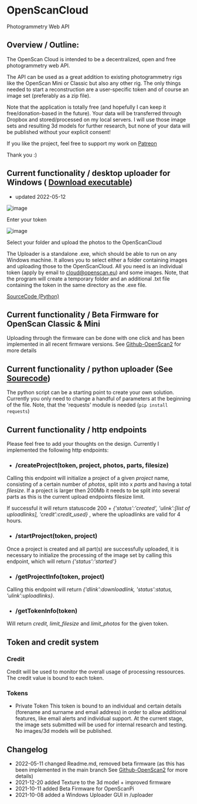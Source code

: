 # OpenScanCloud
Photogrammetry Web API

## Overview / Outline:
The OpenScan Cloud is intended to be a decentralized, open and free photogrammetry web API. 

The API can be used as a great addition to existing photogrammetry rigs like the OpenScan Mini or Classic but also any other rig. The only things needed to start a reconstruction are a user-specific token and of course an image set (preferably as a zip file).

Note that the application is totally free (and hopefully I can keep it free/donation-based in the future). Your data will be transferred through Dropbox and stored/processed on my local servers. I will use those image sets and resulting 3d models for further research, but none of your data will be published without your explicit consent!

If you like the project, feel free to support my work on [Patreon](https://www.patreon.com/bePatron?u=51974655)

Thank you :)

## Current functionality / desktop uploader for Windows ( [Download executable](https://github.com/OpenScanEu/OpenScanCloud/raw/main/uploader/WindowsUploader.exe))

* updated 2022-05-12 

![image](https://user-images.githubusercontent.com/57842400/168089502-314cec43-0555-49e3-9043-06a5b5068906.png)

Enter your token

![image](https://user-images.githubusercontent.com/57842400/168090093-0900defb-6f92-4978-b2ba-e4946e7882d5.png)

Select your folder and upload the photos to the OpenScanCloud


The Uploader is a standalone .exe, which should be able to run on any Windows machine. It allows you to select either a folder containing images and uploading those to the OpenScanCloud. All you need is an individual token (apply by email to cloud@openscan.eu) and some images. Note, that the program will create a temporary folder and an additional .txt file containing the token in the same directory as the .exe file.

[SourceCode (Python)](https://github.com/OpenScanEu/OpenScanCloud/raw/main/uploader/WindowsUploader.py)

## Current functionality / Beta Firmware for OpenScan Classic & Mini
Uploading through the firmware can be done with one click and has been implemented in all recent firmware versions.
See [Github-OpenScan2](https://github.com/OpenScanEu/OpenScan2/) for more details

## Current functionality / python uploader (See [Sourecode](https://github.com/OpenScanEu/OpenScanCloud/blob/main/uploader/uploader.py))
The python script can be a starting point to create your own solution. Currently you only need to change a handful of parameters at the beginning of the file. Note, that the 'requests' module is needed (```pip install requests```)

## Current functionality / http endpoints
Please feel free to add your thoughts on the design. Currently I implemented the following http endpoints:

- ### /createProject(token, project, photos, parts, filesize)
Calling this endpoint will initialize a project of a given *project* name, consisting of a certain number of *photos*, split into x *parts* and having a total *filesize*. If a project is larger then 200Mb it needs to be split into several parts as this is the current upload endpoints filesize limit.

If successful it will return statuscode 200 + *{'status':'created', 'ulink':[list of uploadlinks], 'credit':credit_used}* , where the uploadlinks are valid for 4 hours.

- ### /startProject(token, project)
Once a project is created and all part(s) are successfully uploaded, it is necessary to initialize the processing of the image set by calling this endpoint, which will return *{'status':'started'}*

- ### /getProjectInfo(token, project)
Calling this endpoint will return *{'dlink':downloadlink, 'status':status, 'ulink':uploadlinks}*.

- ### /getTokenInfo(token)
Will return *credit, limit_filesize* and *limit_photos* for the given token.

## Token and credit system
### Credit
Credit will be used to monitor the overall usage of processing ressources. The credit value is bound to each token.

### Tokens
- Private Token
This token is bound to an individual and certain details (forename and surname and email address) in order to allow additional features, like email alerts and individual support. At the current stage, the image sets submitted will be used for internal research and testing. No images/3d models will be published.

## Changelog
- 2022-05-11 changed Readme.md, removed beta firmware (as this has been implemented in the main branch See [Github-OpenScan2](https://github.com/OpenScanEu/OpenScan2/) for more details)
- 2021-12-20 added Texture to the 3d model + improved firmware
- 2021-10-11 added Beta Firmware for OpenScanPi 
- 2021-10-08 added a Windows Uploader GUI in /uploader
